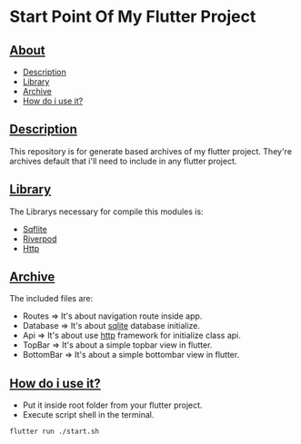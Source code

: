 # Start Point Of My Flutter Project

## [About](#about)

- [Description](#description)
- [Library](#library)
- [Archive](#archive)
- [How do i use it?](#how-do-i-use-it)

## [Description](#about)

This repository is for generate based archives of my flutter project. They're archives default that i'll need to include in any flutter project.

## [Library](#about)

The Librarys necessary for compile this modules is:

- [Sqflite](https://pub.dev/packages/sqflite)
- [Riverpod](https://pub.dev/packages/riverpod)
- [Http](https://pub.dev/packages/http)

## [Archive](#about)

The included files are:

- Routes => It's about navigation route inside app.
- Database => It's about [sqlite](https://pub.dev/packages/sqflite) database initialize.
- Api => It's about use [http](https://pub.dev/packages/http) framework for initialize class api.
- TopBar => It's about a simple topbar view in flutter.
- BottomBar => It's about a simple bottombar view in flutter.

## [How do i use it?](#about)

- Put it inside root folder from your flutter project.
- Execute script shell in the terminal.

```sh
flutter run ./start.sh
```
